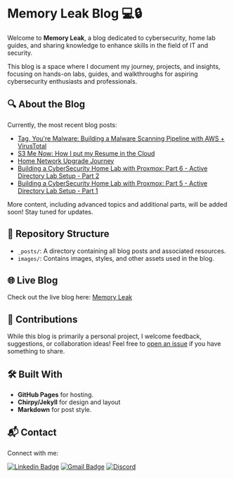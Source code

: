 # Memory Leak Blog 💻🔒

Welcome to **Memory Leak**, a blog dedicated to cybersecurity, home lab guides, and sharing knowledge to enhance skills in the field of IT and security.

This blog is a space where I document my journey, projects, and insights, focusing on hands-on labs, guides, and walkthroughs for aspiring cybersecurity enthusiasts and professionals.

## 🔍 About the Blog
Currently, the most recent blog posts:
<!-- https://github.com/gautamkrishnar/blog-post-workflow -->
<!-- BLOG-POST-LIST:START -->
- [Tag, You&#39;re Malware: Building a Malware Scanning Pipeline with AWS + VirusTotal](https://blog.aalamillo.com/posts/malware-scanning-pipeline/)
- [S3 Me Now: How I put my Resume in the Cloud](https://blog.aalamillo.com/posts/cloud-resume-challenge/)
- [Home Network Upgrade Journey](https://blog.aalamillo.com/posts/home-network-upgrade-journey/)
- [Building a CyberSecurity Home Lab with Proxmox: Part 6 - Active Directory Lab Setup - Part 2](https://blog.aalamillo.com/posts/building-cyber-home-lab-part-6/)
- [Building a CyberSecurity Home Lab with Proxmox: Part 5 - Active Directory Lab Setup - Part 1](https://blog.aalamillo.com/posts/building-cyber-home-lab-part-5/)
<!-- BLOG-POST-LIST:END -->

More content, including advanced topics and additional parts, will be added soon! Stay tuned for updates.

## 📁 Repository Structure
- `_posts/`: A directory containing all blog posts and associated resources.
- `images/`: Contains images, styles, and other assets used in the blog.

## 🌐 Live Blog
Check out the live blog here: [Memory Leak](https://blog.aalamillo.com)

## 🚀 Contributions
While this blog is primarily a personal project, I welcome feedback, suggestions, or collaboration ideas! Feel free to [open an issue](https://github.com/abltcp97/blog/issues) if you have something to share.

## 🛠️ Built With
- **GitHub Pages** for hosting.
- **Chirpy/Jekyll** for design and layout
- **Markdown** for post style.

## 📬 Contact
Connect with me:
<!-- https://shields.io/badges/static-badge -->
<!-- Format: https://img.shields.io/badge/text-color.svg?&style=for-the-badge&logo=logo&logoColor=color -->

[![Linkedin Badge](https://img.shields.io/badge/abel--alamillo-0077B5.svg?&style=for-the-badge&logo=linkedin&logoColor=white)](https://www.linkedin.com/in/abel-alamillo/)
[![Gmail Badge](https://img.shields.io/badge/abltcp97@gmail.com-d24438.svg?&style=for-the-badge&logo=gmail&logoColor=white)](mailto:abltcp97@gmail.com)
[![Discord](https://img.shields.io/badge/JollyG-8389da.svg?&style=for-the-badge&logo=discord&logoColor=white)](https://discordapp.com/users/193878969357959168)
